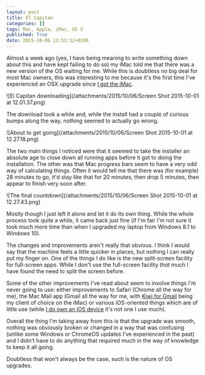 ```yaml
---
layout: post
title: El Capitan
categories: []
tags: Mac, Apple, iMac, OS X
published: True
date: 2015-10-06 13:53:12+0100
---
```


Almost a week ago (yes, I have being meaning to write something down about
this and have kept failing to do so) my iMac told me that there was a new
version of the OS waiting for me. While this is doubtless no big deal for
most Mac owners, this was interesting to me because it's the first time
I've experienced an OSX upgrade since [I got the iMac](/2015/06/27/my-first-couple-of-weeks-with-an-imac.html).

![El Capitan downloading](/attachments/2015/10/06/Screen Shot 2015-10-01 at 12.01.37.png)

The download took a while and, while the install had a couple of curious
bumps along the way, nothing seemed to actually go wrong.

![About to get going](/attachments/2015/10/06/Screen Shot 2015-10-01 at 12.27.18.png)

The two main things I noticed were that it seemed to take the installer an
absolute age to close down all running apps before it got to doing the
installation. The other was that Mac progress bars seem to have a very odd
way of calculating things. Often it would tell me that there was (for example)
28 minutes to go, it'd stay like that for 20 minutes, then drop 5 minutes,
then appear to finish very soon after.

![The final countdown](/attachments/2015/10/06/Screen Shot 2015-10-01 at 12.27.43.png)

Mostly though I just left it alone and let it do its own thing. While the whole
process took quite a while, it came back just fine (if I'm fair I'm not sure
it took much more time than when I upgraded my laptop from Windows 8.1 to
Windows 10).

The changes and improvements aren't really that obvious. I think I would say
that the machine feels a little quicker in places, but nothing I can really
put my finger on. One of the things I do like is the new split-screen facility
for full-screen apps. While I don't use the full-screen facility *that* much
I have found the need to split the screen before.

Some of the other improvements I've read about seem to involve things I'm
never going to use: either improvements to Safari (Chrome all the way for
me), the Mac Mail app (Gmail all the way for me, with [Kiwi for Gmail](http://www.kiwiforgmail.com/)
being my client of choice on the iMac) or various iOS-oriented things which
are of little use (while [I do own an iOS device](/2015/06/23/and-now-for-some-ios.html) it's not one I use much).

Overall the thing I'm taking away from this is that the upgrade was smooth,
nothing was obviously broken or changed in a way that was confusing (unlike
some Windows or ChromeOS updates I've experienced in the past) and I didn't
have to do anything that required much in the way of knowledge to keep it
all going.

Doubtless that won't always be the case, such is the nature of OS upgrades.

[//]: # (2015-10-06-el-capitan.md ends here)
